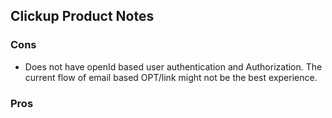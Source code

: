 ## Clickup Product Notes

### Cons
- Does not have openId based user authentication and Authorization. The current flow of email based OPT/link might not be the best experience.

### Pros